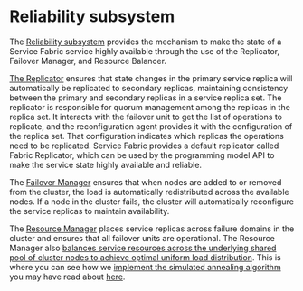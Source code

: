 # Reliability subsystem

The [Reliability subsystem](https://github.com/Microsoft/service-fabric/tree/master/src/prod/src/Reliability) provides the mechanism to make the state of a Service Fabric service highly available through the use of the Replicator, Failover Manager, and Resource Balancer.  

[The Replicator](https://github.com/Microsoft/service-fabric/tree/master/src/prod/src/Reliability/Replication) ensures that state changes in the primary service replica will automatically be replicated to secondary replicas, maintaining consistency between the primary and secondary replicas in a service replica set. The replicator is responsible for quorum management among the replicas in the replica set. It interacts with the failover unit to get the list of operations to replicate, and the reconfiguration agent provides it with the configuration of the replica set. That configuration indicates which replicas the operations need to be replicated. Service Fabric provides a default replicator called Fabric Replicator, which can be used by the programming model API to make the service state highly available and reliable.  

The [Failover Manager](https://github.com/Microsoft/service-fabric/tree/master/src/prod/src/Reliability/Failover/fm) ensures that when nodes are added to or removed from the cluster, the load is automatically redistributed across the available nodes. If a node in the cluster fails, the cluster will automatically reconfigure the service replicas to maintain availability.  

The [Resource Manager](https://github.com/Microsoft/service-fabric/tree/master/src/prod/src/Reliability/Failover/ra) places service replicas across failure domains in the cluster and ensures that all failover units are operational. The Resource Manager also [balances service resources across the underlying shared pool of cluster nodes to achieve optimal uniform load distribution](https://github.com/Microsoft/service-fabric/tree/f258f7579af9643dac6b1c75c93db9a3bcd28fdd/src/prod/src/Reliability/LoadBalancing). This is where you can see how we [implement the simulated annealing algorithm](https://github.com/Microsoft/service-fabric/blob/2ae6e44d1dce5c4f4f615cc46e6ed19190176e4c/src/prod/src/Reliability/LoadBalancing/Searcher.cpp#L1453) you may have read about [here](https://blogs.msdn.microsoft.com/azureservicefabric/2016/01/14/service-fabric-under-the-hood-the-cluster-resource-manager-part-2/).  
